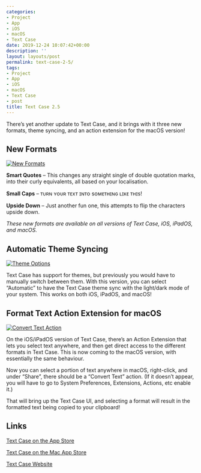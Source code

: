 ```yaml
---
categories:
- Project
- App
- iOS
- macOS
- Text Case
date: 2019-12-24 10:07:42+00:00
description: ''
layout: layouts/post
permalink: text-case-2-5/
tags:
- Project
- App
- iOS
- macOS
- Text Case
- post
title: Text Case 2.5
---
```


<p>There&#8217;s yet another update to Text Case, and it brings with it three new formats, theme syncing, and an action extension for the macOS version!</p>
<h2>New Formats</h2>
<p><a href="https://cdn.chrishannah.me/images/2019/12/new-formats.png" style="border:none;"><img src="https://cdn.chrishannah.me/images/2019/12/new-formats.png" alt="New Formats"></a></p>
<p><strong>Smart Quotes</strong> &#8211; This changes any straight single of double quotation marks, into their curly equivalents, all based on your localisation.</p>
<p><strong>Small Caps</strong> &#8211; ᴛᴜʀɴ ʏᴏᴜʀ ᴛᴇxᴛ ɪɴᴛᴏ sᴏᴍᴇᴛʜɪɴɢ ʟɪᴋᴇ ᴛʜɪs!</p>
<p><strong>Upside Down</strong> &#8211; Just another fun one, this attempts to flip the characters upside down.</p>
<p><em>These new formats are available on all versions of Text Case, iOS, iPadOS, and macOS.</em></p>
<h2>Automatic Theme Syncing</h2>
<p><a href="https://cdn.chrishannah.me/images/2019/12/theme.png" style="border:none;"><img src="https://cdn.chrishannah.me/images/2019/12/theme.png" alt="Theme Options"></a></p>
<p>Text Case has support for themes, but previously you would have to manually switch between them. With this version, you can select &#8220;Automatic&#8221; to have the Text Case theme sync with the light/dark mode of your system. This works on both iOS, iPadOS, and macOS!</p>
<h2>Format Text Action Extension for macOS</h2>
<p><a href="https://cdn.chrishannah.me/images/2019/12/Screenshot-2019-12-22-at-11.18.40.png" style="border:none;"><img src="https://cdn.chrishannah.me/images/2019/12/Screenshot-2019-12-22-at-11.18.40.png" alt="Convert Text Action"></a></p>
<p>On the iOS/iPadOS version of Text Case, there&#8217;s an Action Extension that lets you select text anywhere, and then get direct access to the different formats in Text Case. This is now coming to the macOS version, with essentially the same behaviour.</p>
<p>Now you can select a portion of text anywhere in macOS, right-click, and under &#8220;Share&#8221;, there should be a &#8220;Convert Text&#8221; action. (If it doesn&#8217;t appear, you will have to go to System Preferences, Extensions, Actions, etc enable it.)</p>
<p>That will bring up the Text Case UI, and selecting a format will result in the formatted text being copied to your clipboard!</p>
<h2>Links</h2>
<p><a href="https://apps.apple.com/us/app/text-case/id1407730596?uo=4">Text Case on the App Store</a></p>
<p><a href="https://apps.apple.com/us/app/text-case/id1492174677?ls=1&amp;mt=12">Text Case on the Mac App Store</a></p>
<p><a href="https://textcase.app">Text Case Website</a></p>